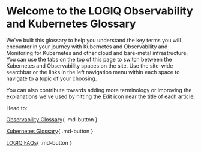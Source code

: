 # Welcome to the LOGIQ Observability and Kubernetes Glossary

We've built this glossary to help you understand the key terms you will encounter in your journey with Kubernetes and Observability and Monitoring for Kubernetes and other cloud and bare-metal infrastructure. You can use the tabs on the top of this page to switch between the Kubernetes and Observability spaces on the site. Use the site-wide searchbar or the links in the left navigation menu within each space to navigate to a topic of your choosing. 

You can also contribute towards adding more terminology or improving the explanations we've used by hitting the Edit icon near the title of each article. 

Head to: 

[Observability Glossary](/observability/){ .md-button }

[Kubernetes Glossary](/kubernetes/){ .md-button } 

[LOGIQ FAQs](https://logiq.ai/faqs/){ .md-button }

